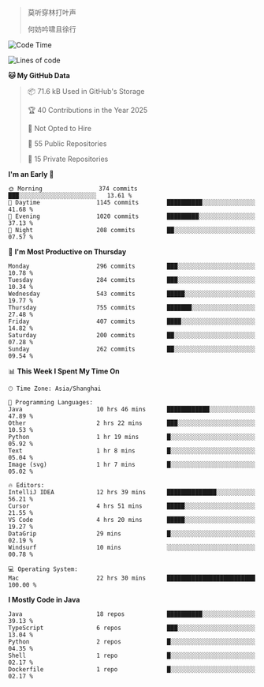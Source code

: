 > 莫听穿林打叶声
> 
> 何妨吟啸且徐行

<!-- ![Github Stats](https://github-readme-stats.vercel.app/api?username=catch6&count_private=true&show_icons=true&theme=gruvbox) -->

<!-- ![Top Langs](https://github-readme-stats.vercel.app/api/top-langs/?username=catch6&layout=compact) -->

<!--START_SECTION:waka-->
![Code Time](http://img.shields.io/badge/Code%20Time-2%2C181%20hrs%202%20mins-blue)

![Lines of code](https://img.shields.io/badge/From%20Hello%20World%20I%27ve%20Written-9.4%20million%20lines%20of%20code-blue)

**🐱 My GitHub Data** 

> 📦 71.6 kB Used in GitHub's Storage 
 > 
> 🏆 40 Contributions in the Year 2025
 > 
> 🚫 Not Opted to Hire
 > 
> 📜 55 Public Repositories 
 > 
> 🔑 15 Private Repositories 
 > 
**I'm an Early 🐤** 

```text
🌞 Morning                374 commits         ███░░░░░░░░░░░░░░░░░░░░░░   13.61 % 
🌆 Daytime                1145 commits        ██████████░░░░░░░░░░░░░░░   41.68 % 
🌃 Evening                1020 commits        █████████░░░░░░░░░░░░░░░░   37.13 % 
🌙 Night                  208 commits         ██░░░░░░░░░░░░░░░░░░░░░░░   07.57 % 
```
📅 **I'm Most Productive on Thursday** 

```text
Monday                   296 commits         ███░░░░░░░░░░░░░░░░░░░░░░   10.78 % 
Tuesday                  284 commits         ███░░░░░░░░░░░░░░░░░░░░░░   10.34 % 
Wednesday                543 commits         █████░░░░░░░░░░░░░░░░░░░░   19.77 % 
Thursday                 755 commits         ███████░░░░░░░░░░░░░░░░░░   27.48 % 
Friday                   407 commits         ████░░░░░░░░░░░░░░░░░░░░░   14.82 % 
Saturday                 200 commits         ██░░░░░░░░░░░░░░░░░░░░░░░   07.28 % 
Sunday                   262 commits         ██░░░░░░░░░░░░░░░░░░░░░░░   09.54 % 
```


📊 **This Week I Spent My Time On** 

```text
🕑︎ Time Zone: Asia/Shanghai

💬 Programming Languages: 
Java                     10 hrs 46 mins      ████████████░░░░░░░░░░░░░   47.89 % 
Other                    2 hrs 22 mins       ███░░░░░░░░░░░░░░░░░░░░░░   10.53 % 
Python                   1 hr 19 mins        █░░░░░░░░░░░░░░░░░░░░░░░░   05.92 % 
Text                     1 hr 8 mins         █░░░░░░░░░░░░░░░░░░░░░░░░   05.04 % 
Image (svg)              1 hr 7 mins         █░░░░░░░░░░░░░░░░░░░░░░░░   05.02 % 

🔥 Editors: 
IntelliJ IDEA            12 hrs 39 mins      ██████████████░░░░░░░░░░░   56.21 % 
Cursor                   4 hrs 51 mins       █████░░░░░░░░░░░░░░░░░░░░   21.55 % 
VS Code                  4 hrs 20 mins       █████░░░░░░░░░░░░░░░░░░░░   19.27 % 
DataGrip                 29 mins             █░░░░░░░░░░░░░░░░░░░░░░░░   02.19 % 
Windsurf                 10 mins             ░░░░░░░░░░░░░░░░░░░░░░░░░   00.78 % 

💻 Operating System: 
Mac                      22 hrs 30 mins      █████████████████████████   100.00 % 
```

**I Mostly Code in Java** 

```text
Java                     18 repos            ██████████░░░░░░░░░░░░░░░   39.13 % 
TypeScript               6 repos             ███░░░░░░░░░░░░░░░░░░░░░░   13.04 % 
Python                   2 repos             █░░░░░░░░░░░░░░░░░░░░░░░░   04.35 % 
Shell                    1 repo              █░░░░░░░░░░░░░░░░░░░░░░░░   02.17 % 
Dockerfile               1 repo              █░░░░░░░░░░░░░░░░░░░░░░░░   02.17 % 
```




<!--END_SECTION:waka-->
